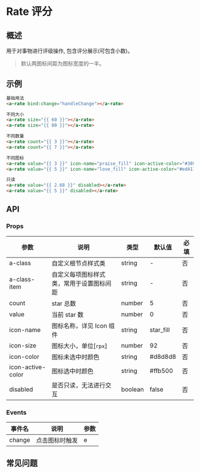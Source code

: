 # Rate 评分

## 概述

用于对事物进行评级操作, 包含评分展示(可包含小数)。

> 默认两图标间距为图标宽度的一半。

## 示例

```html
基础用法
<a-rate bind:change="handleChange"></a-rate>

不同大小
<a-rate size="{{ 60 }}"></a-rate>
<a-rate size="{{ 80 }}"></a-rate>

不同数量
<a-rate count="{{ 3 }}"></a-rate>
<a-rate count="{{ 7 }}"></a-rate>

不同图标
<a-rate value="{{ 3 }}" icon-name="praise_fill" icon-active-color="#3895f7"></a-rate>
<a-rate value="{{ 5 }}" icon-name="love_fill" icon-active-color="#ed4115"></a-rate>

只读
<a-rate value="{{ 2.68 }}" disabled></a-rate>
<a-rate value="{{ 5 }}" disabled></a-rate>
```

## API

### Props

| 参数         | 说明                                     | 类型    | 默认值    | 必填 |
| ------------ | ---------------------------------------- | ------- | --------- | ---- |
| a-class      | 自定义根节点样式类                       | string  | -         | 否   |
| a-class-item | 自定义每项图标样式类，常用于设置图标间距 | string  | -         | 否   |
| count        | star 总数                                | number  | 5         | 否   |
| value        | 当前 star 数                             | number  | 0         | 否   |
| icon-name    | 图标名称，详见 Icon 组件                 | string  | star_fill | 否   |
| icon-size    | 图标大小，单位[`rpx`]                    | number  | 92        | 否   |
| icon-color   | 图标未选中时颜色                         | string  | #d8d8d8   | 否   |
| icon-active-color | 图标选中时颜色                           | string  | #ffb500   | 否   |
| disabled     | 是否只读，无法进行交互                   | boolean | false     | 否   |

### Events

| 事件名 | 说明           | 参数 |
| ------ | -------------- | ---- |
| change | 点击图标时触发 | e    |

## 常见问题

